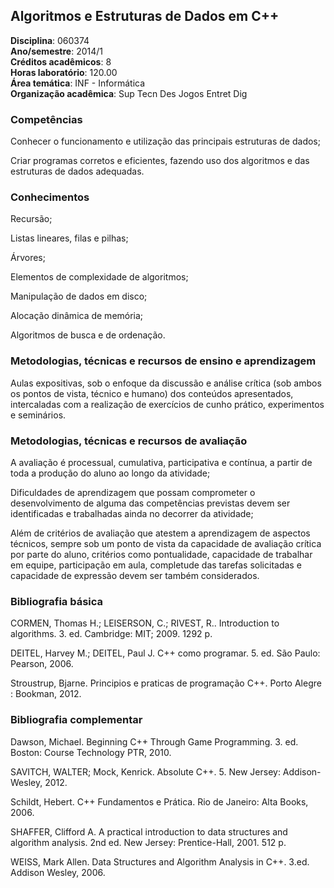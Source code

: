## Algoritmos e Estruturas de Dados em C++

**Disciplina**: 060374  
**Ano/semestre**:  2014/1  
**Créditos acadêmicos**: 8  
**Horas laboratório**: 120.00  
**Área temática**:  INF - Informática  
**Organização acadêmica**: Sup Tecn Des Jogos Entret Dig  

### Competências

Conhecer o funcionamento e utilização das principais estruturas de dados;

Criar programas corretos e eficientes, fazendo uso dos algoritmos e das estruturas de dados adequadas.


### Conhecimentos

Recursão;

Listas lineares, filas e pilhas;

Árvores;

Elementos de complexidade de algoritmos;

Manipulação de dados em disco;

Alocação dinâmica de memória;

Algoritmos de busca e de ordenação.


### Metodologias, técnicas e recursos de ensino e aprendizagem

Aulas expositivas, sob o enfoque da discussão e análise crítica (sob ambos os pontos de vista, técnico e humano) dos conteúdos apresentados, intercaladas com a realização de exercícios de cunho prático, experimentos e seminários.


### Metodologias, técnicas e recursos de avaliação

A avaliação é processual, cumulativa, participativa e contínua, a partir de toda a produção do aluno ao longo da atividade;

Dificuldades de aprendizagem que possam comprometer o desenvolvimento de alguma das competências previstas devem ser identificadas e trabalhadas ainda no decorrer da atividade;

Além de critérios de avaliação que atestem a aprendizagem de aspectos técnicos, sempre sob um ponto de vista da capacidade de avaliação crítica por parte do aluno, critérios como pontualidade, capacidade de trabalhar em equipe, participação em aula, completude das tarefas solicitadas e capacidade de expressão devem ser também considerados.


### Bibliografia básica

CORMEN, Thomas H.; LEISERSON, C.; RIVEST, R.. Introduction to algorithms. 3. ed. Cambridge: MIT; 2009. 1292 p.

DEITEL, Harvey M.; DEITEL, Paul J. C++ como programar. 5. ed. São Paulo: Pearson, 2006.

Stroustrup, Bjarne. Principios e praticas de programação C++. Porto Alegre : Bookman, 2012.

### Bibliografia complementar

Dawson, Michael. Beginning C++ Through Game Programming. 3. ed. Boston: Course Technology PTR, 2010.

SAVITCH, WALTER; Mock, Kenrick. Absolute C++. 5. New Jersey: Addison-Wesley, 2012.

Schildt, Hebert. C++ Fundamentos e Prática. Rio de Janeiro: Alta Books, 2006.

SHAFFER, Clifford A. A practical introduction to data structures and algorithm analysis. 2nd ed. New Jersey: Prentice-Hall, 2001. 512 p.

WEISS, Mark Allen. Data Structures and Algorithm Analysis in C++. 3.ed. Addison Wesley, 2006.